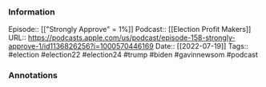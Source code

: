 ### Information

Episode:: [["Strongly Approve" = 1%]]
Podcast:: [[Election Profit Makers]]
URL:: https://podcasts.apple.com/us/podcast/episode-158-strongly-approve-1/id1136826256?i=1000570446169
Date:: [[2022-07-19]]
Tags:: #election #election22 #election24 #trump #biden #gavinnewsom 
#podcast


### Annotations

